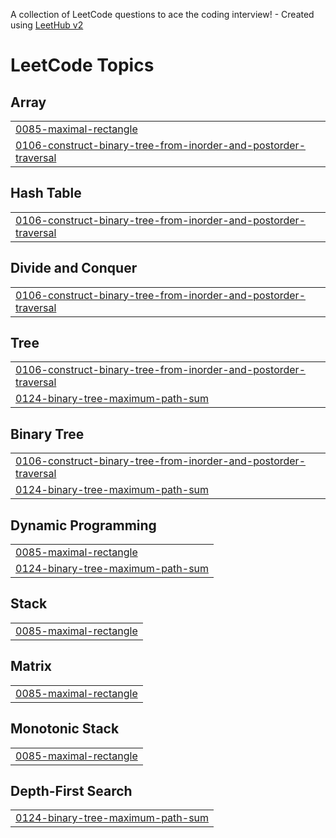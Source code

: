 A collection of LeetCode questions to ace the coding interview! - Created using [LeetHub v2](https://github.com/arunbhardwaj/LeetHub-2.0)
<!---LeetCode Topics Start-->
# LeetCode Topics
## Array
|  |
| ------- |
| [0085-maximal-rectangle](https://github.com/kaviarasu758/Problem-solving/tree/master/0085-maximal-rectangle) |
| [0106-construct-binary-tree-from-inorder-and-postorder-traversal](https://github.com/kaviarasu758/Problem-solving/tree/master/0106-construct-binary-tree-from-inorder-and-postorder-traversal) |
## Hash Table
|  |
| ------- |
| [0106-construct-binary-tree-from-inorder-and-postorder-traversal](https://github.com/kaviarasu758/Problem-solving/tree/master/0106-construct-binary-tree-from-inorder-and-postorder-traversal) |
## Divide and Conquer
|  |
| ------- |
| [0106-construct-binary-tree-from-inorder-and-postorder-traversal](https://github.com/kaviarasu758/Problem-solving/tree/master/0106-construct-binary-tree-from-inorder-and-postorder-traversal) |
## Tree
|  |
| ------- |
| [0106-construct-binary-tree-from-inorder-and-postorder-traversal](https://github.com/kaviarasu758/Problem-solving/tree/master/0106-construct-binary-tree-from-inorder-and-postorder-traversal) |
| [0124-binary-tree-maximum-path-sum](https://github.com/kaviarasu758/Problem-solving/tree/master/0124-binary-tree-maximum-path-sum) |
## Binary Tree
|  |
| ------- |
| [0106-construct-binary-tree-from-inorder-and-postorder-traversal](https://github.com/kaviarasu758/Problem-solving/tree/master/0106-construct-binary-tree-from-inorder-and-postorder-traversal) |
| [0124-binary-tree-maximum-path-sum](https://github.com/kaviarasu758/Problem-solving/tree/master/0124-binary-tree-maximum-path-sum) |
## Dynamic Programming
|  |
| ------- |
| [0085-maximal-rectangle](https://github.com/kaviarasu758/Problem-solving/tree/master/0085-maximal-rectangle) |
| [0124-binary-tree-maximum-path-sum](https://github.com/kaviarasu758/Problem-solving/tree/master/0124-binary-tree-maximum-path-sum) |
## Stack
|  |
| ------- |
| [0085-maximal-rectangle](https://github.com/kaviarasu758/Problem-solving/tree/master/0085-maximal-rectangle) |
## Matrix
|  |
| ------- |
| [0085-maximal-rectangle](https://github.com/kaviarasu758/Problem-solving/tree/master/0085-maximal-rectangle) |
## Monotonic Stack
|  |
| ------- |
| [0085-maximal-rectangle](https://github.com/kaviarasu758/Problem-solving/tree/master/0085-maximal-rectangle) |
## Depth-First Search
|  |
| ------- |
| [0124-binary-tree-maximum-path-sum](https://github.com/kaviarasu758/Problem-solving/tree/master/0124-binary-tree-maximum-path-sum) |
<!---LeetCode Topics End-->